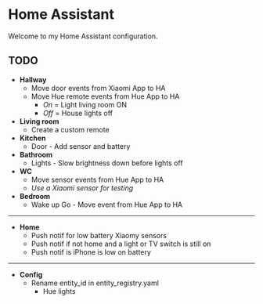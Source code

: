 # Home Assistant
Welcome to my Home Assistant configuration.

## TODO
- **Hallway**
    - Move door events from Xiaomi App to HA
    - Move Hue remote events from Hue App to HA
        - *On* = Light living room ON
        - *Off* = House lights off
- **Living room**
    - Create a custom remote
- **Kitchen**
    - Door - Add sensor and battery
- **Bathroom**
    - Lights - Slow brightness down before lights off
- **WC**
    - Move sensor events from Hue App to HA
    - *Use a Xiaomi sensor for testing*
- **Bedroom**
    - Wake up Go - Move event from Hue App to HA
----
- **Home**
    - Push notif for low battery Xiaomy sensors
    - Push notif if not home and a light or TV switch is still on
    - Push notif is iPhone is low on battery
----
- **Config**
    - Rename entity_id in entity_registry.yaml
        - Hue lights
